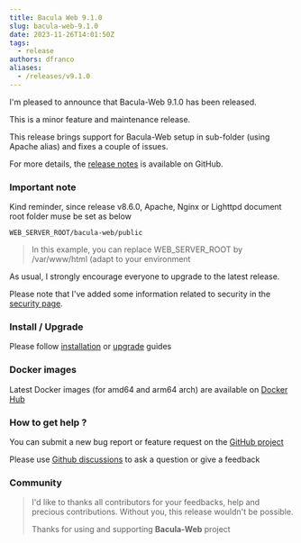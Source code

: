 ```yaml
---
title: Bacula Web 9.1.0
slug: bacula-web-9.1.0
date: 2023-11-26T14:01:50Z
tags:
  - release
authors: dfranco
aliases:
  - /releases/v9.1.0
---
```


I'm pleased to announce that Bacula-Web 9.1.0 has been released.

<!-- truncate -->

This is a minor feature and maintenance release.

This release brings support for Bacula-Web setup in sub-folder (using Apache alias) and fixes a couple of issues.

For more details, the [release notes](https://github.com/bacula-web/bacula-web/releases/tag/v9.1.0) is available on GitHub.

### Important note

Kind reminder, since release v8.6.0, Apache, Nginx or Lighttpd document root folder muse be set as below

``` shell
WEB_SERVER_ROOT/bacula-web/public
```

> In this example, you can replace WEB_SERVER_ROOT by /var/www/html (adapt to your environment

As usual, I strongly encourage everyone to upgrade to the latest release.

Please note that I've added some information related to security in the [security page](/docs/about/security/).

### Install / Upgrade

Please follow [installation](https://www.bacula-web.org/docs/install/getting-started) or [upgrade](https://www.bacula-web.org//docs/install/upgrade) guides

### Docker images

Latest Docker images (for amd64 and arm64 arch) are available on [Docker Hub](https://hub.docker.com/r/baculaweb/bacula-web)

### How to get help ?

You can submit a new bug report or feature request on the [GitHub project](https://github.com/bacula-web/bacula-web/issues)

Please use [Github discussions](https://github.com/bacula-web/bacula-web/discussions) to ask a question
or give a feedback

### Community

> I'd like to thanks all contributors for your feedbacks, help and precious contributions.
> Without you, this release wouldn't be possible.
>
> Thanks for using and supporting **Bacula-Web** project

